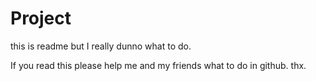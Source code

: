 # Project
this is readme but I really dunno what to do.

If you read this please help me and my friends what to do in github. thx.

